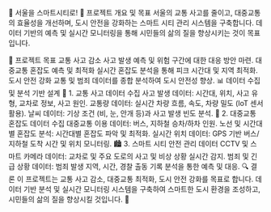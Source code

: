 🚀 서울을 스마트시티로!
📌 프로젝트 개요 및 목표
서울의 교통 사고를 줄이고, 대중교통의 효율성을 개선하며, 도시 안전을 강화하는 스마트 시티 관리 시스템을 구축합니다. 데이터 기반의 예측 및 실시간 모니터링을 통해 시민들의 삶의 질을 향상시키는 것이 목표입니다.

🎯 프로젝트 목표
교통 사고 감소
사고 발생 예측 및 위험 구간에 대한 대응 방안 마련.
대중교통 혼잡도 예측 및 최적화
실시간 혼잡도 분석을 통해 피크 시간대 및 지역 최적화.
도시 안전 강화
교통 및 범죄 데이터를 종합 분석하여 도시 안전성 향상.
📊 데이터 수집 및 분석 기반 설계
🚗 1. 교통 사고 데이터 수집
사고 발생 데이터: 시간대, 위치, 사고 유형, 교차로 정보, 사고 원인.
교통량 데이터: 실시간 차량 흐름, 속도, 차량 밀도 (IoT 센서 활용).
날씨 데이터: 기상 조건 (비, 눈, 안개 등)과 사고 발생 빈도 분석.
🚉 2. 대중교통 혼잡도 데이터 수집
대중교통 이용 데이터: 버스, 지하철 승차/하차 인원.
노선 및 시간대별 혼잡도 분석: 시간대별 혼잡도 파악 및 최적화.
실시간 위치 데이터: GPS 기반 버스/지하철 도착 시간 및 위치 모니터링.
🏙️ 3. 스마트 시티 안전 관리 데이터
CCTV 및 스마트 카메라 데이터: 교차로 및 주요 도로의 사고 및 비상 상황 실시간 감지.
범죄 및 긴급 상황 데이터: 범죄 발생 지역, 시간, 경찰 출동 기록 분석을 통한 예측 및 대응.
🔍 결론
이 프로젝트는 교통 사고 감소, 대중교통 최적화, 도시 안전 강화를 목표로 합니다.
데이터 기반 분석 및 실시간 모니터링 시스템을 구축하여 스마트한 도시 환경을 조성하고, 시민들의 삶의 질을 향상시킬 것입니다. 🚀

